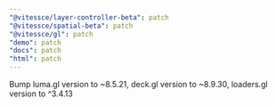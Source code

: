 ```yaml
---
"@vitessce/layer-controller-beta": patch
"@vitessce/spatial-beta": patch
"@vitessce/gl": patch
"demo": patch
"docs": patch
"html": patch
---
```


Bump luma.gl version to ~8.5.21, deck.gl version to ~8.9.30, loaders.gl version to ^3.4.13
